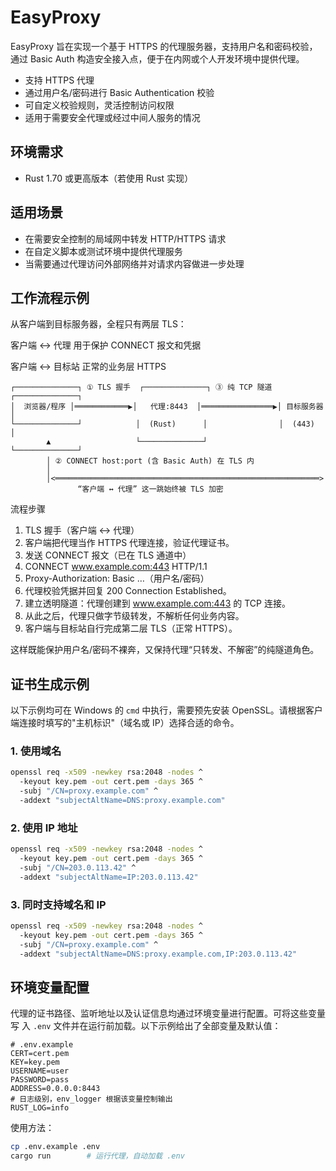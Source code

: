 # EasyProxy

EasyProxy 旨在实现一个基于 HTTPS 的代理服务器，支持用户名和密码校验，通过 Basic Auth 构造安全接入点，便于在内网或个人开发环境中提供代理。
- 支持 HTTPS 代理
- 通过用户名/密码进行 Basic Authentication 校验
- 可自定义校验规则，灵活控制访问权限
- 适用于需要安全代理或经过中间人服务的情况

## 环境需求

- Rust 1.70 或更高版本（若使用 Rust 实现）

## 适用场景

- 在需要安全控制的局域网中转发 HTTP/HTTPS 请求
- 在自定义脚本或测试环境中提供代理服务
- 当需要通过代理访问外部网络并对请求内容做进一步处理

## 工作流程示例

从客户端到目标服务器，全程只有两层 TLS：

客户端 ↔ 代理 用于保护 CONNECT 报文和凭据

客户端 ↔ 目标站 正常的业务层 HTTPS

```
┌──────────────┐ ① TLS 握手  ┌──────────────┐ ③ 纯 TCP 隧道 ┌──────────────┐
│  浏览器/程序 │════════════▶│   代理:8443  │════════════════▶│ 目标服务器  │
└──────────────┘            │  (Rust)      │                │  (443)      │
        ▲                   └──────────────┘                └──────────────┘
        │ ② CONNECT host:port (含 Basic Auth) 在 TLS 内
        │
        │<═══════════════════════════════════════════════════════════>
               “客户端 ↔ 代理” 这一跳始终被 TLS 加密
```

流程步骤

1. TLS 握手（客户端 ↔ 代理）
2. 客户端把代理当作 HTTPS 代理连接，验证代理证书。
3. 发送 CONNECT 报文（已在 TLS 通道中）
4. CONNECT www.example.com:443 HTTP/1.1
5. Proxy-Authorization: Basic …（用户名/密码）
6. 代理校验凭据并回复 200 Connection Established。
7. 建立透明隧道：代理创建到 www.example.com:443 的 TCP 连接。
8. 从此之后，代理只做字节级转发，不解析任何业务内容。
9. 客户端与目标站自行完成第二层 TLS（正常 HTTPS）。

这样既能保护用户名/密码不裸奔，又保持代理“只转发、不解密”的纯隧道角色。

## 证书生成示例

以下示例均可在 Windows 的 `cmd` 中执行，需要预先安装 OpenSSL。请根据客户端连接时填写的"主机标识"（域名或 IP）选择合适的命令。

### 1. 使用域名

```cmd
openssl req -x509 -newkey rsa:2048 -nodes ^
  -keyout key.pem -out cert.pem -days 365 ^
  -subj "/CN=proxy.example.com" ^
  -addext "subjectAltName=DNS:proxy.example.com"
```

### 2. 使用 IP 地址

```cmd
openssl req -x509 -newkey rsa:2048 -nodes ^
  -keyout key.pem -out cert.pem -days 365 ^
  -subj "/CN=203.0.113.42" ^
  -addext "subjectAltName=IP:203.0.113.42"
```

### 3. 同时支持域名和 IP

```cmd
openssl req -x509 -newkey rsa:2048 -nodes ^
  -keyout key.pem -out cert.pem -days 365 ^
  -subj "/CN=proxy.example.com" ^
  -addext "subjectAltName=DNS:proxy.example.com,IP:203.0.113.42"
```

## 环境变量配置

代理的证书路径、监听地址以及认证信息均通过环境变量进行配置。可将这些变量写
入 `.env` 文件并在运行前加载。以下示例给出了全部变量及默认值：

```dotenv
# .env.example
CERT=cert.pem
KEY=key.pem
USERNAME=user
PASSWORD=pass
ADDRESS=0.0.0.0:8443
# 日志级别，env_logger 根据该变量控制输出
RUST_LOG=info
```

使用方法：

```bash
cp .env.example .env
cargo run        # 运行代理，自动加载 .env
```

